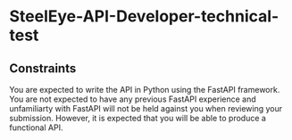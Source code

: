 # SteelEye-API-Developer-technical-test

## Constraints
You are expected to write the API in Python using the FastAPI framework. You are not expected to have any previous FastAPI experience and unfamiliarty with FastAPI will not be held against you when reviewing your submission. However, it is expected that you will be able to produce a functional API.
